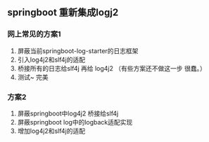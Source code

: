 
## springboot 重新集成logj2
### 网上常见的方案1
1. 屏蔽当前springboot-log-starter的日志框架
2. 引入log4j2和slf4j的适配
3. 桥接所有的日志给slf4j 再给 log4j2 （有些方案还不做这一步  很蠢。）
4. 测试~ 完美
### 方案2 
1. 屏蔽springboot中log4j2 桥接给slf4j
2. 屏蔽springboot log中的logback适配实现
3. 增加log4j2和slf4j的适配

